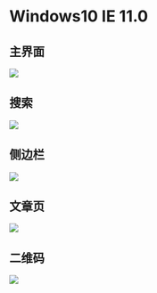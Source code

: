   
  
  
# Windows10 IE 11.0

## 主界面

![](img/w10_IE_11.0/Index.png)

## 搜索

![](img/w10_IE_11.0/Search.png)

## 侧边栏

![](img/w10_IE_11.0/Sidebar.png)

## 文章页

![](img/w10_IE_11.0/HelloWorld.png)

## 二维码

![](img/w10_IE_11.0/Qrcode.png)
